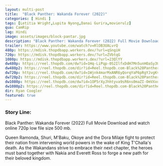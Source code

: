 ```yaml
---
layout: multi-post
title:  "Black Panther: Wakanda Forever (2022)"
categories: [ Hindi ]
tags: [Letitia Wright,Lupita Nyong,Danai Gurira,movierulz]
qua: CamRip
lag: Hindi
image: assets/images/block-pantar.jpg
description: "Black Panther: Wakanda Forever (2022) Full Movie Download and watch online 720p low file size 500 mb."
trailer: https://www.youtube.com/watch?v=RlOB3UALvrQ
480p: https://mdisk.thopdbapp.workers.dev/?url=qSngiH
720p: https://mdisk.thopdbapp.workers.dev/?url=ZVbtqG
1080p: https://mdisk.thopdbapp.workers.dev/?url=23QlYY
dw480p: https://reel.thopdb.com/dw?id=1Hq-LiPqp-0S2IlfxDdH7Mn5unHOaSy3U
dw480p2: https://reel.thopdb.com/dir?id=Reel.thopdb.com-Black%20Panther:%20Wakanda%20Forever%20V2%20(2022)%20Hindi%20Dubbed%20Full%20Movie%20PreDVD%20480p.mkv
dw720p: https://reel.thopdb.com/dw?id=1Wjnk4marMxANR6yQorqYaP6pRgYJvgKv
dw720p2: https://reel.thopdb.com/dir?id=Reel.thopdb.com-Black%20Panther:%20Wakanda%20Forever%20(2022)%20Hindi%20Dubbed%20Full%20Movie%20PreDVD720p%20HEVC.mkv
dw1080p: https://reel.thopdb.com/dw?id=1OP5rXyJhhtyva9sR6ns0maZI-OmVXxq-
dw1080p2: https://reel.thopdb.com/dir?id=Reel.thopdb.com-Black%20Panther:%20Wakanda%20Forever%20V2%20(2022)%20Hindi%20Dubbed%20Full%20Movie%20PreDVD%201080p.mkv
dir: Ryan Coogler
featured: true
---
```


### Story Line:
Black Panther: Wakanda Forever (2022) Full Movie Download and watch online 720p low file size 500 mb.

Queen Ramonda, Shuri, M'Baku, Okoye and the Dora Milaje fight to protect their nation from intervening world powers in the wake of King T'Challa's death. As the Wakandans strive to embrace their next chapter, the heroes must band together with Nakia and Everett Ross to forge a new path for their beloved kingdom.





